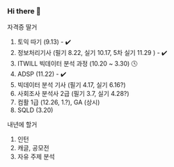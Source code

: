 ### Hi there 👋
자격증 딸거
1. 토익 따기 (9.13) - :heavy_check_mark:
2. 정보처리기사 (필기 8.22, 실기 10.17, 5차 실기 11.29 ) - :heavy_check_mark:
3. ITWILL 빅데이터 분석 과정 (10.20 ~ 3.30) :clock4:
4. ADSP (11.22) - :heavy_check_mark:
5. 빅데이터 분석 기사 (필기 4.17, 실기 6.16?)
6. 사회조사 분석사 2급 (필기 3.7, 실기 4.28?)
7. 컴활 1급 (12.26, 1.?), GA (상시)
8. SQLD (3.20)

내년에 할거
1. 인턴
2. 캐글, 공모전
3. 자유 주제 분석

<!--
**UknowYunmo/UknowYunmo** is a ✨ _special_ ✨ repository because its `README.md` (this file) appears on your GitHub profile.

Here are some ideas to get you started:

- 🔭 I’m currently working on ...
- 🌱 I’m currently learning ...
- 👯 I’m looking to collaborate on ...
- 🤔 I’m looking for help with ...
- 💬 Ask me about ...
- 📫 How to reach me: ...
- 😄 Pronouns: ...
- ⚡ Fun fact: ...
-->

